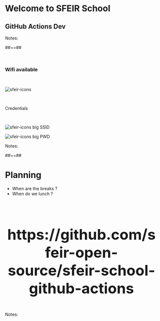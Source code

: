 <!-- .slide: class="first-slide" sfeir-level="3" sfeir-techno="GHA" -->

# **Welcome to SFEIR School**

## **GitHub Actions Dev**

Notes:

##==##

<!-- .slide: class="bg-blur" -->

<br>

### Wifi available

<br>

![sfeir-icons](wifi)<!-- .element: style="--icon-size:300px; --icon-color:var(--light-grey);" -->

<br>

Credentials
<!-- .element: class="center" -->
<br>

![sfeir-icons big](user)<!-- .element: style="--icon-color:var(--light-grey);" --> SSID

![sfeir-icons big](lock)<!-- .element: style="--icon-color:var(--light-grey);" --> PWD

Notes:

##==##

# Planning

* When are the breaks ?
* When do we lunch ?

<br><br>

<p style="text-align: center;font-size:48px;font-weight:bold">https://github.com/sfeir-open-source/sfeir-school-github-actions</p>

Notes:
